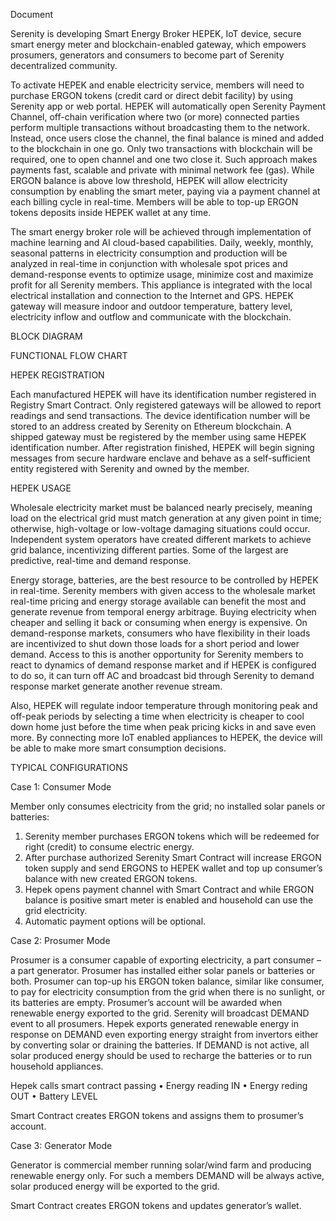 Document

Serenity is developing Smart Energy Broker HEPEK, IoT device, secure smart energy meter and blockchain-enabled gateway, which empowers prosumers, generators and consumers to become part of Serenity decentralized community. 

To activate HEPEK and enable electricity service, members will need to purchase ERGON tokens (credit card or direct debit facility) by using Serenity app or web portal.
HEPEK will automatically open Serenity Payment Channel, off-chain verification where two (or more) connected parties perform multiple transactions without broadcasting them to the network. Instead, once users close the channel, the final balance is mined and added to the blockchain in one go. Only two transactions with blockchain will be required, one to open channel and one two close it. Such approach makes payments fast, scalable and private with minimal network fee (gas).
While ERGON balance is above low threshold, HEPEK will allow electricity consumption by enabling the smart meter, paying via a payment channel at each billing cycle in real-time. Members will be able to top-up ERGON tokens deposits inside HEPEK wallet at any time.

The smart energy broker role will be achieved through implementation of machine learning and AI cloud-based capabilities. Daily, weekly, monthly, seasonal patterns in electricity consumption and production will be analyzed in real-time in conjunction with wholesale spot prices and demand-response events to optimize usage, minimize cost and maximize profit for all Serenity members.
This appliance is integrated with the local electrical installation and connection to the Internet and GPS. HEPEK gateway will measure indoor and outdoor temperature, battery level, electricity inflow and outflow and communicate with the blockchain.

BLOCK DIAGRAM




FUNCTIONAL FLOW CHART



HEPEK REGISTRATION

Each manufactured HEPEK will have its identification number registered in Registry Smart Contract. 
Only registered gateways will be allowed to report readings and send transactions. The device identification number will be stored to an address created by Serenity on Ethereum blockchain.
A shipped gateway must be registered by the member using same HEPEK identification number. After registration finished, HEPEK will begin signing messages from secure hardware enclave and behave as a self-sufficient entity registered with Serenity and owned by the member.

HEPEK USAGE

Wholesale electricity market must be balanced nearly precisely, meaning load on the electrical grid must match generation at any given point in time; otherwise, high-voltage or low-voltage damaging situations could occur. Independent system operators have created different markets to achieve grid balance, incentivizing different parties. Some of the largest are predictive, real-time and demand response. 

Energy storage, batteries, are the best resource to be controlled by HEPEK in real-time. Serenity members with given access to the wholesale market real-time pricing and energy storage available can benefit the most and generate revenue from temporal energy arbitrage. Buying electricity when cheaper and selling it back or consuming when energy is expensive.
On demand-response markets, consumers who have flexibility in their loads are incentivized to shut down those loads for a short period and lower demand. Access to this is another opportunity for Serenity members to react to dynamics of demand response market and if HEPEK is configured to do so, it can turn off AC and broadcast bid through Serenity to demand response market generate another revenue stream.

Also, HEPEK will regulate indoor temperature through monitoring peak and off-peak periods by selecting a time when electricity is cheaper to cool down home just before the time when peak pricing kicks in and save even more.
By connecting more IoT enabled appliances to HEPEK, the device will be able to make more smart consumption decisions.

TYPICAL CONFIGURATIONS

Case 1: Consumer Mode

Member only consumes electricity from the grid; no installed solar panels or batteries:

1.	Serenity member purchases ERGON tokens which will be redeemed for right (credit) to consume electric energy.
2.	After purchase authorized Serenity Smart Contract will increase ERGON token supply and send ERGONS to HEPEK wallet and top up consumer’s balance with new created ERGON tokens.
3.	Hepek opens payment channel with Smart Contract and while ERGON balance is positive smart meter is enabled and household can use the grid electricity.
4.	Automatic payment options will be optional.

Case 2: Prosumer Mode

Prosumer is a consumer capable of exporting electricity, a part consumer – a part generator. Prosumer has installed either solar panels or batteries or both. Prosumer can top-up his ERGON token balance, similar like consumer, to pay for electricity consumption from the grid when there is no sunlight, or its batteries are empty. Prosumer’s account will be awarded when renewable energy exported to the grid. Serenity will broadcast DEMAND event to all prosumers. Hepek exports generated renewable energy in response on DEMAND even exporting energy straight from invertors either by converting solar or draining the batteries. If DEMAND is not active, all solar produced energy should be used to recharge the batteries or to run household appliances.

Hepek calls smart contract passing
•	Energy reading IN
•	Energy reding OUT
•	Battery LEVEL 

Smart Contract creates ERGON tokens and assigns them to prosumer’s account.

Case 3: Generator Mode

Generator is commercial member running solar/wind farm and producing renewable energy only.
For such a members DEMAND will be always active, solar produced energy will be exported to the grid.

Smart Contract creates ERGON tokens and updates generator’s wallet.

